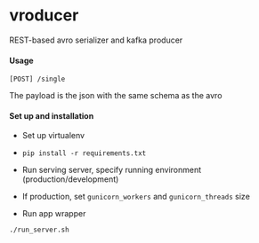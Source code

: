 # vroducer

REST-based avro serializer and kafka producer

#### Usage
```
[POST] /single 
```
The payload is the json with the same schema as the avro

#### Set up and installation
- Set up virtualenv
 - `pip install -r requirements.txt`

- Run serving server,
specify running environment (production/development)

- If production, set `gunicorn_workers` and `gunicorn_threads`
size

- Run app wrapper
```
./run_server.sh
```

